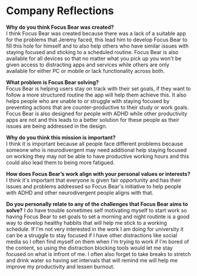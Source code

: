 # Company Reflections

**Why do you think Focus Bear was created?**  
I think Focus Bear was created because there was a lack of a suitable app for the problems that Jeremy faced, this lead him to develop Focus Bear to fill this hole for himself and to also help others who have similar issues with staying focused and sticking to a scheduled routine. Focus Bear is also available for all devices so that no matter what you pick up you won't be given access to distracting apps and services while others are only available for either PC or mobile or lack functionality across both.

**What problem is Focus Bear solving?**  
Focus Bear is helping users stay on track with their set goals, if they want to follow a more structured routine the app will help them achieve this. It also helps people who are unable to or struggle with staying focused by preventing actions that are counter-productive to their study or work goals. Focus Bear is also designed for people with ADHD while other productivity apps are not and this leads to a better solution for these people as their issues are being addressed in the design.

**Why do you think this mission is important?**  
I think it is important because all people face different problems because someone who is neurodivergent may need additional help staying focused on working they may not be able to have productive working hours and this could also lead them to being more fatigued. 

**How does Focus Bear’s work align with your personal values or interests?**  
I think it's important that everyone is given fair opportunity and has their issues and problems addressed so Focus Bear's initiative to help people with ADHD and other neurodivergent people aligns with that. 

**Do you personally relate to any of the challenges that Focus Bear aims to solve?**
I do have trouble sometimes self motivating myself to start work so having Focus Bear to set goals to set a morning and night routinte is a good way to develop healthy habbits that will help me stick to a working schedule. If I'm not very interested in the work I am doing for university it can be a struggle to stay focused if I have other distractions like social media so I often find myself on them when I'm trying to work if I'm bored of the content, so using the distraction blocking tools would let me stay focused on what is infront of me. I often also forget to take breaks to stretch and drink water so having set intervals that will remind me will help me improve my productivity and lessen burnout.